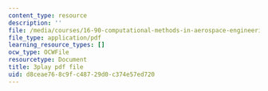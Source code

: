 ```yaml
---
content_type: resource
description: ''
file: /media/courses/16-90-computational-methods-in-aerospace-engineering-spring-2014/d8ceae768c9fc48729d0c374e57ed720_B4ueTZZZG0E.pdf
file_type: application/pdf
learning_resource_types: []
ocw_type: OCWFile
resourcetype: Document
title: 3play pdf file
uid: d8ceae76-8c9f-c487-29d0-c374e57ed720
---
```

